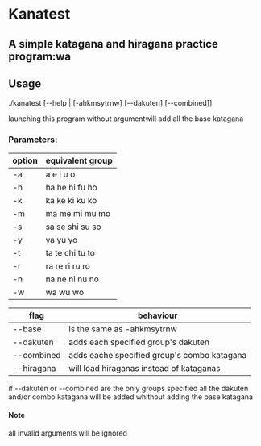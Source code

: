 # Kanatest
## A simple katagana and hiragana practice program:wa

## Usage
./kanatest [--help | [-ahkmsytrnw] [--dakuten] [--combined]]

launching this program without argumentwill add all the base katagana

### Parameters:
option | equivalent group
-------|-----------------
-a | a e i u o
-h | ha he hi fu ho
-k | ka ke ki ku ko
-m | ma me mi mu mo
-s | sa se shi su so
-y | ya yu yo
-t | ta te chi tu to
-r | ra re ri ru ro
-n | na ne ni nu no
-w | wa wu wo

flag | behaviour
-----|----------
--base | is the same as -ahkmsytrnw
--dakuten | adds each specified group's dakuten
--combined | adds eache specified group's combo katagana
--hiragana | will load hiraganas instead of kataganas

if --dakuten or --combined are the only
groups specified all the dakuten and/or combo
katagana will be added whithout adding the base katagana
#### Note
all invalid arguments will be ignored
